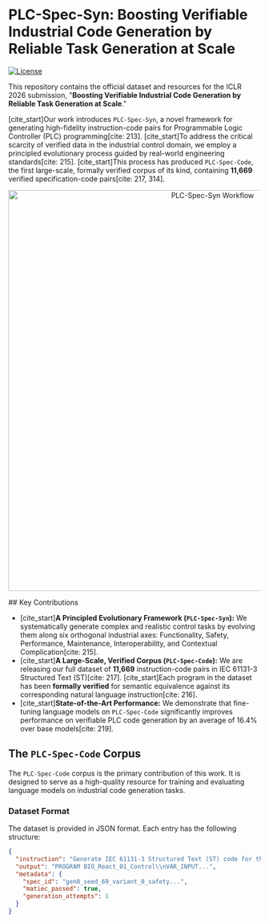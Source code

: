 # PLC-Spec-Syn: Boosting Verifiable Industrial Code Generation by Reliable Task Generation at Scale

[![License](https://img.shields.io/badge/license-Apache%202.0-blue.svg)](LICENSE)

This repository contains the official dataset and resources for the ICLR 2026 submission, "**Boosting Verifiable Industrial Code Generation by Reliable Task Generation at Scale**."

[cite_start]Our work introduces `PLC-Spec-Syn`, a novel framework for generating high-fidelity instruction-code pairs for Programmable Logic Controller (PLC) programming[cite: 213]. [cite_start]To address the critical scarcity of verified data in the industrial control domain, we employ a principled evolutionary process guided by real-world engineering standards[cite: 215]. [cite_start]This process has produced `PLC-Spec-Code`, the first large-scale, formally verified corpus of its kind, containing **11,669** verified specification-code pairs[cite: 217, 314].

<p align="center">
  <img src="[https://i.imgur.com/your-workflow-image-url.png](https://github.com/penggengyun/ICLR_/blob/main/PLC-Spec-Syn%20Workflow.png)" width="800" alt="PLC-Spec-Syn Workflow">
</p>
## Key Contributions

* [cite_start]**A Principled Evolutionary Framework (`PLC-Spec-Syn`):** We systematically generate complex and realistic control tasks by evolving them along six orthogonal industrial axes: Functionality, Safety, Performance, Maintenance, Interoperability, and Contextual Complication[cite: 215].
* [cite_start]**A Large-Scale, Verified Corpus (`PLC-Spec-Code`):** We are releasing our full dataset of **11,669** instruction-code pairs in IEC 61131-3 Structured Text (ST)[cite: 217]. [cite_start]Each program in the dataset has been **formally verified** for semantic equivalence against its corresponding natural language instruction[cite: 216].
* [cite_start]**State-of-the-Art Performance:** We demonstrate that fine-tuning language models on `PLC-Spec-Code` significantly improves performance on verifiable PLC code generation by an average of 16.4% over base models[cite: 219].

## The `PLC-Spec-Code` Corpus

The `PLC-Spec-Code` corpus is the primary contribution of this work. It is designed to serve as a high-quality resource for training and evaluating language models on industrial code generation tasks.

### Dataset Format

The dataset is provided in JSON format. Each entry has the following structure:

```json
{
  "instruction": "Generate IEC 61131-3 Structured Text (ST) code for the given industrial control specification...",
  "output": "PROGRAM BIO_React_01_Control\\nVAR_INPUT...",
  "metadata": {
    "spec_id": "gen8_seed_69_variant_0_safety...",
    "matiec_passed": true,
    "generation_attempts": 1
  }
}
